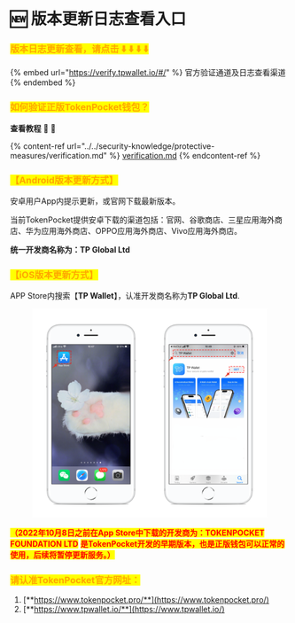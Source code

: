 # 🆕 版本更新日志查看入口

### <mark style="color:orange;">版本日志更新查看，请点击 ⬇️ ⬇️ ⬇️ ⬇️</mark>

{% embed url="https://verify.tpwallet.io/#/" %}
官方验证通道及日志查看渠道
{% endembed %}

### <mark style="color:orange;">如何验证正版TokenPocket钱包？</mark>

**查看教程** 🔽 🔽

{% content-ref url="../../security-knowledge/protective-measures/verification.md" %}
[verification.md](../../security-knowledge/protective-measures/verification.md)
{% endcontent-ref %}



### <mark style="color:orange;">**【Android版本更新方式】**</mark>

安卓用户App内提示更新，或官网下载最新版本。

当前TokenPocket提供安卓下载的渠道包括：官网、谷歌商店、三星应用海外商店、华为应用海外商店、OPPO应用海外商店、Vivo应用海外商店。

**统一开发商名称为：TP Global Ltd**



### <mark style="color:orange;">**【iOS版本更新方式】**</mark>&#x20;

APP Store内搜索【**TP Wallet**】，认准开发商名称为**TP Global Ltd**.&#x20;

<figure><img src="../../.gitbook/assets/image (29).png" alt=""><figcaption></figcaption></figure>

<mark style="color:red;">**（2022年10月8日之前在App Store中下载的开发商为：TOKENPOCKET FOUNDATION LTD**</mark> <mark style="color:red;">**是TokenPocket开发的早期版本，也是正版钱包可以正常的使用，后续将暂停更新服务。）**</mark>

### <mark style="color:orange;">**请认准TokenPocket官方网址：**</mark>

1. [**https://www.tokenpocket.pro/**](https://www.tokenpocket.pro/)
2. [**https://www.tpwallet.io/**](https://www.tpwallet.io/)
